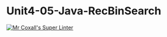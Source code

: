 # Unit4-05-Java-RecBinSearch
[![Mr Coxall's Super Linter](https://github.com/ICS4U-Programming-Zak-G/Unit4-05-Java-RecBinSearch/workflows/Mr%20Coxall's%20Super%20Linter/badge.svg)](https://github.com/ICS4U-Programming-Zak-G/Unit4-05-Java-RecBinSearch/actions/)
